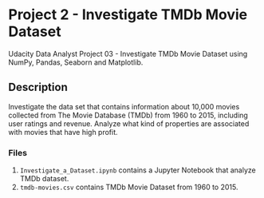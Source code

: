 # Project 2 - Investigate TMDb Movie Dataset
Udacity Data Analyst Project 03 - Investigate TMDb Movie Dataset using NumPy, Pandas, Seaborn and Matplotlib.

## Description
Investigate the data set that contains information about 10,000 movies collected from The Movie Database (TMDb) from 1960 to 2015, including user ratings and revenue. Analyze what kind of properties are associated with movies that have high profit.

### Files
1. ```Investigate_a_Dataset.ipynb``` contains a Jupyter Notebook that analyze TMDb dataset.
2. ```tmdb-movies.csv``` contains TMDb Movie Dataset from 1960 to 2015.
